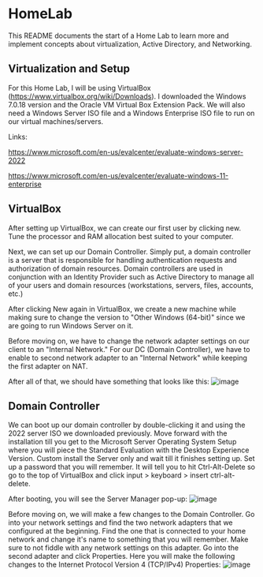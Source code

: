 # HomeLab

This README documents the start of a Home Lab to learn more and implement concepts about virtualization, Active Directory, and Networking.

## Virtualization and Setup

For this Home Lab, I will be using VirtualBox (https://www.virtualbox.org/wiki/Downloads). I downloaded the Windows 7.0.18 version and the Oracle VM Virtual Box Extension Pack.
We will also need a Windows Server ISO file and a Windows Enterprise ISO file to run on our virtual machines/servers. 

Links: 

https://www.microsoft.com/en-us/evalcenter/evaluate-windows-server-2022

https://www.microsoft.com/en-us/evalcenter/evaluate-windows-11-enterprise

## VirtualBox

After setting up VirtualBox, we can create our first user by clicking new. Tune the processor and RAM allocation best suited to your computer. 

Next, we can set up our Domain Controller. Simply put, a domain controller is a server that is responsible for handling authentication requests and authorization of domain resources.
Domain controllers are used in conjunction with an Identity Provider such as Active Directory to manage all of your users and domain resources (workstations, servers, files, accounts, etc.)

After clicking New again in VirtualBox, we create a new machine while making sure to change the version to "Other Windows (64-bit)" since we are going to run Windows Server on it.

Before moving on, we have to change the network adapter settings on our client to an "Internal Network." For our DC (Domain Controller), we have to enable to second network adapter to an "Internal Network" while keeping the first adapter on NAT.

After all of that, we should have something that looks like this: 
![image](https://github.com/SaminSahim/HomeLab/assets/85653393/89308a9d-0eb1-44f7-8bc5-6f6b7048443d)

## Domain Controller

We can boot up our domain controller by double-clicking it and using the 2022 server ISO we downloaded previously. 
Move forward with the installation till you get to the Microsoft Server Operating System Setup where you will piece the Standard Evaluation with the Desktop Experience Version.
Custom install the Server only and wait till it finishes setting up. Set up a password that you will remember. It will tell you to hit Ctrl-Alt-Delete so go to the top of VirtualBox and click input > keyboard > insert ctrl-alt-delete.

After booting, you will see the Server Manager pop-up:
![image](https://github.com/SaminSahim/HomeLab/assets/85653393/c1a1463a-93aa-4fb2-8232-24a5491c160e)

Before moving on, we will make a few changes to the Domain Controller. Go into your network settings and find the two network adapters that we configured at the beginning. 
Find the one that is connected to your home network and change it's name to something that you will remember. Make sure to not fiddle with any network settings on this adapter. Go into the second adapter and click Properties. Here you will make the following changes to the Internet Protocol Version 4 (TCP/IPv4) Properties:
![image](https://github.com/SaminSahim/HomeLab/assets/85653393/a69e26ba-6140-4419-9d93-3049a75f6e24)
